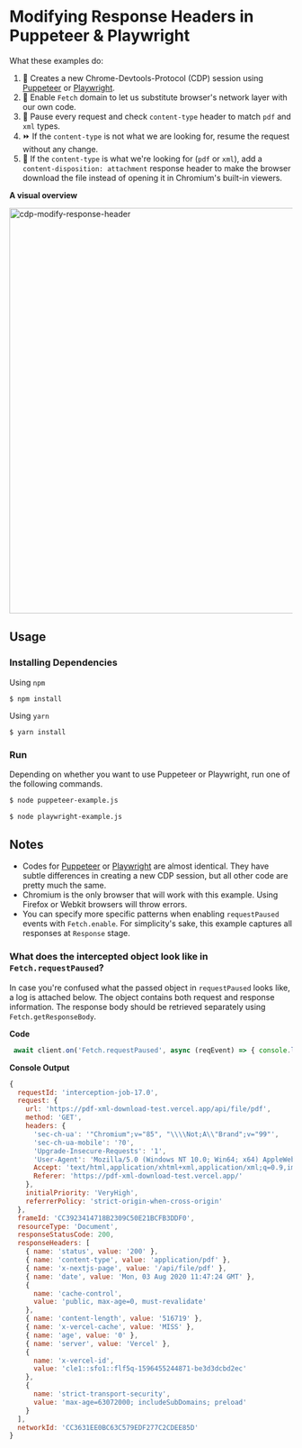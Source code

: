 # Modifying Response Headers in Puppeteer & Playwright

What these examples do:

1. :wrench: Creates a new Chrome-Devtools-Protocol (CDP) session using [Puppeteer](https://pptr.dev) or [Playwright](https://playwright.dev).
2. :hammer: Enable `Fetch` domain to let us substitute browser's network layer with our own code.
3. :eyes: Pause every request and check `content-type` header to match `pdf` and `xml` types.
4. :fast_forward: If the `content-type` is not what we are looking for, resume the request without any change.
5. :dart: If the `content-type` is what we're looking for (`pdf` or `xml`), add a `content-disposition: attachment` response header to make the browser download the file instead of opening it in Chromium's built-in viewers.

**A visual overview**

<img src="https://user-images.githubusercontent.com/1064036/89190675-66b97780-d567-11ea-89eb-58e2d94350d3.png" width="720" alt="cdp-modify-response-header" />


## Usage

### Installing Dependencies
Using `npm`
```
$ npm install
```
Using `yarn`
```
$ yarn install
```

### Run
Depending on whether you want to use Puppeteer or Playwright, run one of the following commands.
```bash
$ node puppeteer-example.js
```

```bash
$ node playwright-example.js
```

## Notes

- Codes for [Puppeteer](https://pptr.dev) or [Playwright](https://playwright.dev) are almost identical. They have subtle differences in creating a new CDP session, but all other code are pretty much the same.
- Chromium is the only browser that will work with this example. Using Firefox or Webkit browsers will throw errors.
- You can specify more specific patterns when enabling `requestPaused` events with `Fetch.enable`. For simplicity's sake, this example captures all responses at `Response` stage.


### What does the intercepted object look like in `Fetch.requestPaused`?

In case you're confused what the passed object in `requestPaused` looks like, a log is attached below. The object contains both request and response information. The response body should be retrieved separately using `Fetch.getResponseBody`.

**Code**
```javascript
 await client.on('Fetch.requestPaused', async (reqEvent) => { console.log(reqEvent); }
```

**Console Output**
```javascript
{
  requestId: 'interception-job-17.0',
  request: {
    url: 'https://pdf-xml-download-test.vercel.app/api/file/pdf',
    method: 'GET',
    headers: {
      'sec-ch-ua': '"Chromium";v="85", "\\\\Not;A\\"Brand";v="99"',
      'sec-ch-ua-mobile': '?0',
      'Upgrade-Insecure-Requests': '1',
      'User-Agent': 'Mozilla/5.0 (Windows NT 10.0; Win64; x64) AppleWebKit/537.36 (KHTML, like Gecko) Chrome/85.0.4182.0 Safari/537.36',
      Accept: 'text/html,application/xhtml+xml,application/xml;q=0.9,image/webp,image/apng,*/*;q=0.8,application/signed-exchange;v=b3;q=0.9',        
      Referer: 'https://pdf-xml-download-test.vercel.app/'
    },
    initialPriority: 'VeryHigh',
    referrerPolicy: 'strict-origin-when-cross-origin'
  },
  frameId: 'CC3923414718B2309C50E21BCFB3DDF0',
  resourceType: 'Document',
  responseStatusCode: 200,
  responseHeaders: [
    { name: 'status', value: '200' },
    { name: 'content-type', value: 'application/pdf' },
    { name: 'x-nextjs-page', value: '/api/file/pdf' },
    { name: 'date', value: 'Mon, 03 Aug 2020 11:47:24 GMT' },
    {
      name: 'cache-control',
      value: 'public, max-age=0, must-revalidate'
    },
    { name: 'content-length', value: '516719' },
    { name: 'x-vercel-cache', value: 'MISS' },
    { name: 'age', value: '0' },
    { name: 'server', value: 'Vercel' },
    {
      name: 'x-vercel-id',
      value: 'cle1::sfo1::flf5q-1596455244871-be3d3dcbd2ec'
    },
    {
      name: 'strict-transport-security',
      value: 'max-age=63072000; includeSubDomains; preload'
    }
  ],
  networkId: 'CC3631EE0BC63C579EDF277C2CDEE85D'
}
```
